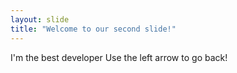 ```yaml
---
layout: slide
title: "Welcome to our second slide!"
---
```

I'm the best developer
Use the left arrow to go back!
